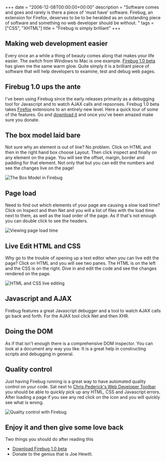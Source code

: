 +++
date = "2006-12-08T00:00:00+00:00"
description = "Software comes and goes and rarely is there a piece of 'must have' software. Firebug, an extension for Firefox, deserves to be to be heralded as an outstanding piece of software and something no web developer should be without. "
tags = ["CSS", "XHTML"]
title = "Firebug is simply brilliant"
+++

## Making web development easier

Every once an a while a thing of beauty comes along that makes your life easier.
The switch from Windows to Mac is one example. [Firebug 1.0 beta][1] has given
me the same warm glow. Quite simply it is a brilliant piece of software that
will help developers to examine, test and debug web pages.

## Firebug 1.0 ups the ante

I've been using Firebug since the early releases primarily as a debugging tool
for Javascript and to watch AJAX calls and repsonses. Firebug 1.0 beta takes
[Firefox][2] extensions to an entirely new level. Here a quick tour of some of
the features. Go and [download it][1] and once you've been amazed make sure you
donate.

## The box model laid bare

Not sure why an element is out of line? No problem. Click on HTML and then in
the right hand box choose Layout. Then click inspect and finally on any element
on the page. You will see the offset, margin, border and padding for that
element. Not only that but you can edit the numbers and see the changes live on
the page!

![The Box Model in Firebug][3]

## Page load

Need to find out which elements of your page are causing a slow load time? Click
on Inspect and then Net and you will a list of files with the load time next to
them, as well as the load order of the page. As if that's not enough you can
double click to see the headers.

![Viewing page load time][4]

## Live Edit HTML and CSS

Why go to the trouble of opening up a text editor when you can live edit the
page? Click on HTML and you will see two panes. The HTML is on the left and the
CSS is on the right. Dive in and edit the code and see the changes rendered on
the page.

![HTML and CSS live editing][5]

## Javascript and AJAX

Firebug features a great Javascript debugger and a tool to watch AJAX calls go
back and forth. For the AJAX tool click Net and then XHR.

## Doing the DOM

As if that isn't enough there is a comprehensive DOM inspector. You can look at
a document any way you like. It is a great help in constructing scripts and
debugging in general.

## Quality control

Just having Firebug running is a great way to have automated quality control on
your code. Sat next to [Chris Pederick's Web Developer Toolbar][6] you should be
able to quickly pick up any HTML, CSS and Javascript errors. After loading a
page if you see any red click on the icon and you will quickly see what is
wrong.

![Quality control with Firebug][7]

## Enjoy it and then give some love back

Two things you should do after reading this

- [Download Firebug 1.0 beta][1]
- Donate to the genius that is Joe Hewitt.

[1]: http://www.getfirebug.com/
[2]: http://www.mozilla.com/en-US/firefox/
[3]: /images/articles/box_model.webp
[4]: /images/articles/pageload.webp
[5]: /images/articles/html_css_editor.webp
[6]: http://chrispederick.com/work/webdeveloper/
[7]: /images/articles/toolbar_errors.webp
